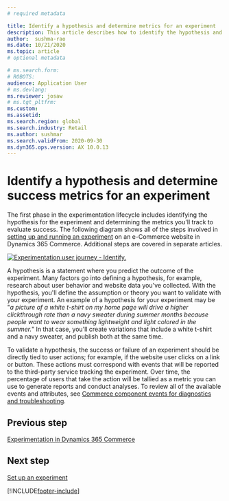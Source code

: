 ```yaml
---
# required metadata

title: Identify a hypothesis and determine metrics for an experiment
description: This article describes how to identify the hypothesis and success metrics for an experiment you'll run on an e-Commerce website in Dynamics 365 Commerce.
author:  sushma-rao 
ms.date: 10/21/2020
ms.topic: article
# optional metadata

# ms.search.form: 
# ROBOTS: 
audience: Application User
# ms.devlang: 
ms.reviewer: josaw
# ms.tgt_pltfrm: 
ms.custom: 
ms.assetid: 
ms.search.region: global
ms.search.industry: Retail
ms.author: sushmar
ms.search.validFrom: 2020-09-30
ms.dyn365.ops.version: AX 10.0.13
---
```


# Identify a hypothesis and determine success metrics for an experiment
The first phase in the experimentation lifecycle includes identifying the hypothesis for the experiment and determining the metrics you'll track to evaluate success. The following diagram shows all of the steps involved in [setting up and running an experiment](experimentation-overview.md) on an e-Commerce website in Dynamics 365 Commerce. Additional steps are covered in separate articles. 

[ ![Experimentation user journey - Identify.](./media/experimentation_identify.svg) ](./media/experimentation_identify.svg#lightbox)

A hypothesis is a statement where you predict the outcome of the experiment. Many factors go into defining a hypothesis, for example, research about user behavior and website data you've collected. With the hypothesis, you'll define the assumption or theory you want to validate with your experiment. An example of a hypothesis for your experiment may be "*a picture of a white t-shirt on my home page will drive a higher clickthrough rate than a navy sweater during summer months because people want to wear something lightweight and light colored in the summer.*" In that case, you'll create variations that include a white t-shirt and a navy sweater, and publish both at the same time.

To validate a hypothesis, the success or failure of an experiment should be directly tied to user actions; for example, if the website user clicks on a link or button. These actions must correspond with events that will be reported to the third-party service tracking the experiment. Over time, the percentage of users that take the action will be tallied as a metric you can use to generate reports and conduct analyses. To review all of the available events and attributes, see [Commerce component events for diagnostics and troubleshooting](dev-itpro/retail-component-events-diagnostics-troubleshooting.md).

## Previous step
[Experimentation in Dynamics 365 Commerce](experimentation-overview.md)


## Next step
[Set up an experiment](experimentation-setup.md)


[!INCLUDE[footer-include](../includes/footer-banner.md)]